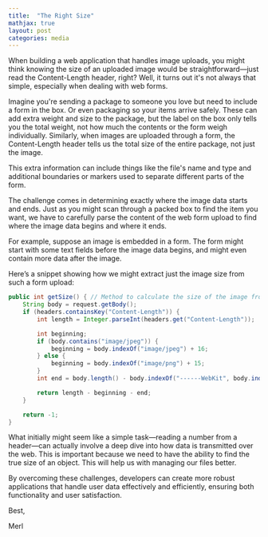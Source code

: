 ```yaml
---
title:  "The Right Size"
mathjax: true
layout: post
categories: media
---
```


When building a web application that handles image uploads, you might think knowing the size of an uploaded image would be straightforward—just read the Content-Length header, right? Well, it turns out it's not always that simple, especially when dealing with web forms.

Imagine you're sending a package to someone you love but need to include a form in the box. Or even packaging so your items arrive safely. These can add extra weight and size to the package, but the label on the box only tells you the total weight, not how much the contents or the form weigh individually. Similarly, when images are uploaded through a form, the Content-Length header tells us the total size of the entire package, not just the image.

This extra information can include things like the file's name and type and additional boundaries or markers used to separate different parts of the form.

The challenge comes in determining exactly where the image data starts and ends. Just as you might scan through a packed box to find the item you want, we have to carefully parse the content of the web form upload to find where the image data begins and where it ends.

For example, suppose an image is embedded in a form. The form might start with some text fields before the image data begins, and might even contain more data after the image.


Here’s a snippet showing how we might extract just the image size from such a form upload:

```java
public int getSize() { // Method to calculate the size of the image from the multipart form data
    String body = request.getBody();
    if (headers.containsKey("Content-Length")) {
        int length = Integer.parseInt(headers.get("Content-Length"));

        int beginning;
        if (body.contains("image/jpeg")) {
            beginning = body.indexOf("image/jpeg") + 16;
        } else {
            beginning = body.indexOf("image/png") + 15;
        }
        int end = body.length() - body.indexOf("------WebKit", body.indexOf("------WebKit") + 1);

        return length - beginning - end;
    }

    return -1;
}
```


What initially might seem like a simple task—reading a number from a header—can actually involve a deep dive into how data is transmitted over the web. This is important because we need to have the ability to find the true size of an object. This will help us with managing our files better.

By overcoming these challenges, developers can create more robust applications that handle user data effectively and efficiently, ensuring both functionality and user satisfaction.

Best,

Merl
